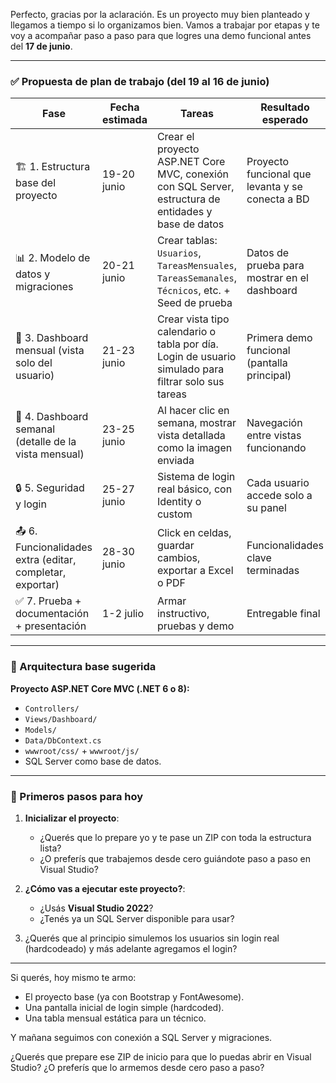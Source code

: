 Perfecto, gracias por la aclaración. Es un proyecto muy bien planteado y llegamos a tiempo si lo organizamos bien. Vamos a trabajar por etapas y te voy a acompañar paso a paso para que logres una demo funcional antes del **17 de junio**.

---

### ✅ Propuesta de plan de trabajo (del 19 al 16 de junio)

| Fase                                                      | Fecha estimada | Tareas                                                                                               | Resultado esperado                               |
| --------------------------------------------------------- | -------------- | ---------------------------------------------------------------------------------------------------- | ------------------------------------------------ |
| 🏗️ 1. Estructura base del proyecto                       | 19-20 junio    | Crear el proyecto ASP.NET Core MVC, conexión con SQL Server, estructura de entidades y base de datos | Proyecto funcional que levanta y se conecta a BD |
| 📊 2. Modelo de datos y migraciones                       | 20-21 junio    | Crear tablas: `Usuarios`, `TareasMensuales`, `TareasSemanales`, `Técnicos`, etc. + Seed de prueba    | Datos de prueba para mostrar en el dashboard     |
| 🎨 3. Dashboard mensual (vista solo del usuario)          | 21-23 junio    | Crear vista tipo calendario o tabla por día. Login de usuario simulado para filtrar solo sus tareas  | Primera demo funcional (pantalla principal)      |
| 📅 4. Dashboard semanal (detalle de la vista mensual)     | 23-25 junio    | Al hacer clic en semana, mostrar vista detallada como la imagen enviada                              | Navegación entre vistas funcionando              |
| 🔒 5. Seguridad y login                                   | 25-27 junio    | Sistema de login real básico, con Identity o custom                                                  | Cada usuario accede solo a su panel              |
| 📤 6. Funcionalidades extra (editar, completar, exportar) | 28-30 junio    | Click en celdas, guardar cambios, exportar a Excel o PDF                                             | Funcionalidades clave terminadas                 |
| ✅ 7. Prueba + documentación + presentación                | 1-2 julio      | Armar instructivo, pruebas y demo                                                                    | Entregable final                                 |

---

### 📁 Arquitectura base sugerida

**Proyecto ASP.NET Core MVC (.NET 6 o 8):**

* `Controllers/`
* `Views/Dashboard/`
* `Models/`
* `Data/DbContext.cs`
* `wwwroot/css/` + `wwwroot/js/`
* SQL Server como base de datos.

---

### 📌 Primeros pasos para hoy

1. **Inicializar el proyecto**:

   * ¿Querés que lo prepare yo y te pase un ZIP con toda la estructura lista?
   * ¿O preferís que trabajemos desde cero guiándote paso a paso en Visual Studio?

2. **¿Cómo vas a ejecutar este proyecto?**:

   * ¿Usás **Visual Studio 2022**?
   * ¿Tenés ya un SQL Server disponible para usar?

3. ¿Querés que al principio simulemos los usuarios sin login real (hardcodeado) y más adelante agregamos el login?

---

Si querés, hoy mismo te armo:

* El proyecto base (ya con Bootstrap y FontAwesome).
* Una pantalla inicial de login simple (hardcoded).
* Una tabla mensual estática para un técnico.

Y mañana seguimos con conexión a SQL Server y migraciones.

¿Querés que prepare ese ZIP de inicio para que lo puedas abrir en Visual Studio? ¿O preferís que lo armemos desde cero paso a paso?

<!--stackedit_data:
eyJoaXN0b3J5IjpbMTI3MTUzMzI2NF19
-->